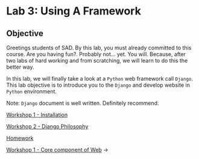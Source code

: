 # Lab 3: Using A Framework

## Objective

Greetings students of SAD. By this lab, you must already committed to this course. Are you having fun?. Probably not... yet. You will. Because, after two labs of hard working and from scratching, we will learn to do this the better way.

In this lab, we will finally take a look at a `Python` web framework call `Django`. This lab objective is to introduce you to the `Django` and develop website in `Python` environment.

Note: `Django` document is well written. Definitely recommend.

[Workshop 1 - Installation](./lab03_1.md)

[Workshop 2 - Django Philosophy](./lab03_2.md)

[Homework](./homework-3.md)

<div class="page-nav"><p class="inner">
    <span class="prev"> 
        <!-- ←
        <a href="./setup-linux.html" class="">Workshop 2 - Have accessible Linux environment</a> -->
    </span> 
    <span class="next">
        <a href="./lab03_1.html" class="">Workshop 1 - Core component of Web</a>
        →
    </span></p>
</div>